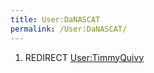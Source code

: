 ```yaml
---
title: User:DaNASCAT
permalink: /User:DaNASCAT/
---
```


1.  REDIRECT [User:TimmyQuivy](User:TimmyQuivy "wikilink")